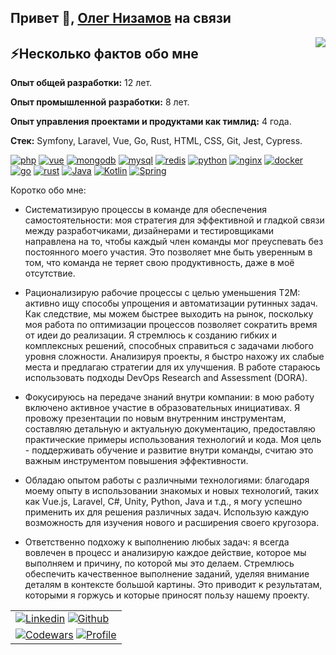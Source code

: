 <h2>Привет 👋, <a href="https://olegnizamov.ru/">Олег Низамов</a> на связи</h2>
<img align="right" src="https://media1.giphy.com/media/13HgwGsXF0aiGY/giphy.gif" />

<h2>⚡️Несколько фактов обо мне</h2>

**Опыт общей разработки:** 12 лет.

**Опыт промышленной разработки:** 8 лет.

**Опыт управления проектами и продуктами как тимлид:** 4 года.

**Стек:** Symfony, Laravel, Vue, Go, Rust, HTML, CSS, Git, Jest, Cypress.
<p align="left">
      <a href="#"><img src="https://img.shields.io/badge/php-8993be?style=for-the-badge&logo=php&logoColor=white" alt="php"/></a>
      <a href="#"><img src="https://img.shields.io/badge/vue-42b883?style=for-the-badge&logo=Vue&logoColor=white" alt="vue"/></a>
      <a href="#"><img src="https://img.shields.io/badge/mongodb-049024?style=for-the-badge&logo=mongodb&logoColor=white" alt="mongodb"/></a>
      <a href="#"><img src="https://img.shields.io/badge/mysql-00758F?style=for-the-badge&logo=mysql&logoColor=white" alt="mysql"/></a>
      <a href="#"><img src="https://img.shields.io/badge/redis-D82C20?style=for-the-badge&logo=redis&logoColor=white" alt="redis"/></a>
      <a href="#"><img src="https://img.shields.io/badge/python-4B8BBE?style=for-the-badge&logo=python&logoColor=white" alt="python"/></a>
      <a href="#"><img src="https://img.shields.io/badge/nginx-009900?style=for-the-badge&logo=nginx&logoColor=white" alt="nginx"/></a>
      <a href="#"><img src="https://img.shields.io/badge/docker-039BC6?style=for-the-badge&logo=docker&logoColor=white" alt="docker"/></a>
      <a href="#"><img src="https://img.shields.io/badge/go-69D7E2?style=for-the-badge&logo=go&logoColor=white" alt="go"/></a>
      <a href="#"><img src="https://img.shields.io/badge/rust-000000?style=for-the-badge&logo=rust&logoColor=white" alt="rust"/></a>
      <a href="#"><img src="https://img.shields.io/badge/Java-EF492F?style=for-the-badge&logo=java&logoColor=white" alt="Java"/></a>
      <a href="#"><img src="https://img.shields.io/badge/Kotlin-F88909?&style=for-the-badge&logo=kotlin&logoColor=white" alt="Kotlin"/></a>
      <a href="#"><img src="https://img.shields.io/badge/Spring-6DB33F?style=for-the-badge&logo=spring&logoColor=white" alt="Spring"/></a>
</p>


Коротко обо мне:
- Систематизирую процессы в команде для обеспечения самостоятельности: моя стратегия для эффективной и гладкой связи между разработчиками, дизайнерами и тестировщиками направлена на то, чтобы каждый член команды мог преуспевать без постоянного моего участия. Это позволяет мне быть уверенным в том, что команда не теряет свою продуктивность, даже в моё отсутствие.

- Рационализирую рабочие процессы с целью уменьшения T2M: активно ищу способы упрощения и автоматизации рутинных задач. Как следствие, мы можем быстрее выходить на рынок, поскольку моя работа по оптимизации процессов позволяет сократить время от идеи до реализации. Я стремлюсь к созданию гибких и комплексных решений, способных справиться с задачами любого уровня сложности. Анализируя проекты, я быстро нахожу их слабые места и предлагаю стратегии для их улучшения. В работе стараюсь использовать подходы DevOps Research and Assessment (DORA).

- Фокусируюсь на передаче знаний внутри компании: в мою работу включено активное участие в образовательных инициативах. Я провожу презентации по новым внутренним инструментам, составляю детальную и актуальную документацию, предоставляю практические примеры использования технологий и кода. Моя цель - поддерживать обучение и развитие внутри команды, считаю это важным инструментом повышения эффективности.

- Обладаю опытом работы с различными технологиями: благодаря моему опыту в использовании знакомых и новых технологий, таких как Vue.js, Laravel, C#, Unity, Python, Java и т.д., я могу успешно применить их для решения различных задач. Использую каждую возможность для изучения нового и расширения своего кругозора.

- Ответственно подхожу к выполнению любых задач: я всегда вовлечен в процесс и анализирую каждое действие, которое мы выполняем и причину, по которой мы это делаем. Стремлюсь обеспечить качественное выполнение заданий, уделяя внимание деталям в контексте большой картины. Это приводит к результатам, которыми я горжусь и которые приносят пользу нашему проекту.

<table>
  <tr>
    <td>
      <a href="https://www.linkedin.com/in/olegnizamov"><img src="https://img.shields.io/badge/Oleg%20Nizamov-blue?style=flat&logo=Linkedin&logoColor=white" alt="Linkedin"/></a>
      <a href="https://gitstats.me/olegnizamov"><img src="https://img.shields.io/badge/-olegnizamov-black?style=flat&labelColor=black&logo=github&logoColor=white" alt="Github"/></a>
    </td>
  </tr>
  <tr>
    <td>
      <a href="https://www.codewars.com/users/OlegNizamov"><img src="https://www.codewars.com/users/OlegNizamov/badges/micro" alt="Codewars"/></a>
      <a href="#"><img src="https://komarev.com/ghpvc/?username=OlegNizamov&style=flat" alt="Profile"/></a>
    </td>
  </tr>
</table>
